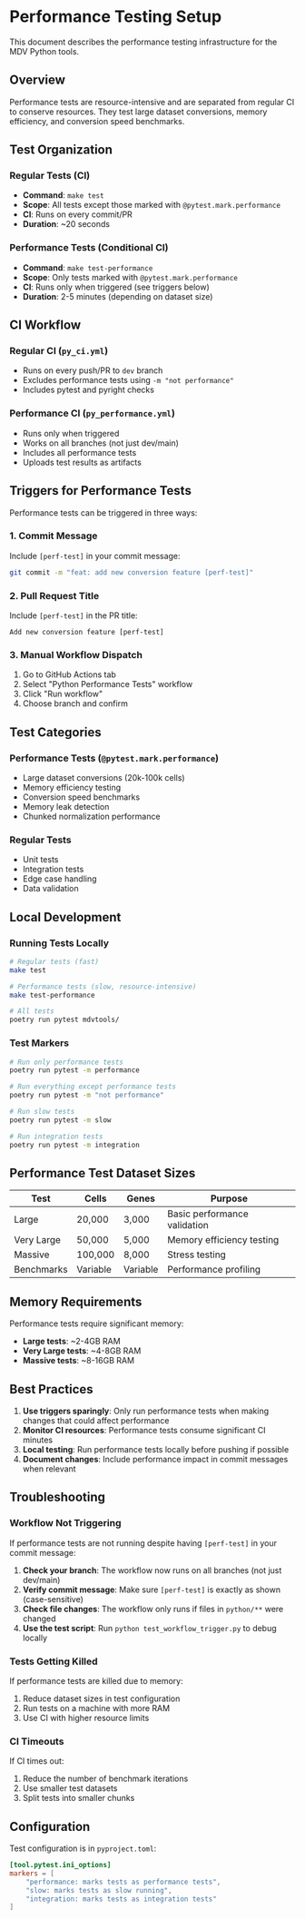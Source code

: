 # Performance Testing Setup

This document describes the performance testing infrastructure for the MDV Python tools.

## Overview

Performance tests are resource-intensive and are separated from regular CI to conserve resources. They test large dataset conversions, memory efficiency, and conversion speed benchmarks.

## Test Organization

### Regular Tests (CI)
- **Command**: `make test`
- **Scope**: All tests except those marked with `@pytest.mark.performance`
- **CI**: Runs on every commit/PR
- **Duration**: ~20 seconds

### Performance Tests (Conditional CI)
- **Command**: `make test-performance`
- **Scope**: Only tests marked with `@pytest.mark.performance`
- **CI**: Runs only when triggered (see triggers below)
- **Duration**: 2-5 minutes (depending on dataset size)

## CI Workflow

### Regular CI (`py_ci.yml`)
- Runs on every push/PR to `dev` branch
- Excludes performance tests using `-m "not performance"`
- Includes pytest and pyright checks

### Performance CI (`py_performance.yml`)
- Runs only when triggered
- Works on all branches (not just dev/main)
- Includes all performance tests
- Uploads test results as artifacts

## Triggers for Performance Tests

Performance tests can be triggered in three ways:

### 1. Commit Message
Include `[perf-test]` in your commit message:
```bash
git commit -m "feat: add new conversion feature [perf-test]"
```

### 2. Pull Request Title
Include `[perf-test]` in the PR title:
```
Add new conversion feature [perf-test]
```

### 3. Manual Workflow Dispatch
1. Go to GitHub Actions tab
2. Select "Python Performance Tests" workflow
3. Click "Run workflow"
4. Choose branch and confirm

## Test Categories

### Performance Tests (`@pytest.mark.performance`)
- Large dataset conversions (20k-100k cells)
- Memory efficiency testing
- Conversion speed benchmarks
- Memory leak detection
- Chunked normalization performance

### Regular Tests
- Unit tests
- Integration tests
- Edge case handling
- Data validation

## Local Development

### Running Tests Locally

```bash
# Regular tests (fast)
make test

# Performance tests (slow, resource-intensive)
make test-performance

# All tests
poetry run pytest mdvtools/
```

### Test Markers

```bash
# Run only performance tests
poetry run pytest -m performance

# Run everything except performance tests
poetry run pytest -m "not performance"

# Run slow tests
poetry run pytest -m slow

# Run integration tests
poetry run pytest -m integration
```

## Performance Test Dataset Sizes

| Test | Cells | Genes | Purpose |
|------|-------|-------|---------|
| Large | 20,000 | 3,000 | Basic performance validation |
| Very Large | 50,000 | 5,000 | Memory efficiency testing |
| Massive | 100,000 | 8,000 | Stress testing |
| Benchmarks | Variable | Variable | Performance profiling |

## Memory Requirements

Performance tests require significant memory:
- **Large tests**: ~2-4GB RAM
- **Very Large tests**: ~4-8GB RAM  
- **Massive tests**: ~8-16GB RAM

## Best Practices

1. **Use triggers sparingly**: Only run performance tests when making changes that could affect performance
2. **Monitor CI resources**: Performance tests consume significant CI minutes
3. **Local testing**: Run performance tests locally before pushing if possible
4. **Document changes**: Include performance impact in commit messages when relevant

## Troubleshooting

### Workflow Not Triggering
If performance tests are not running despite having `[perf-test]` in your commit message:

1. **Check your branch**: The workflow now runs on all branches (not just dev/main)
2. **Verify commit message**: Make sure `[perf-test]` is exactly as shown (case-sensitive)
3. **Check file changes**: The workflow only runs if files in `python/**` were changed
4. **Use the test script**: Run `python test_workflow_trigger.py` to debug locally

### Tests Getting Killed
If performance tests are killed due to memory:
1. Reduce dataset sizes in test configuration
2. Run tests on a machine with more RAM
3. Use CI with higher resource limits

### CI Timeouts
If CI times out:
1. Reduce the number of benchmark iterations
2. Use smaller test datasets
3. Split tests into smaller chunks

## Configuration

Test configuration is in `pyproject.toml`:
```toml
[tool.pytest.ini_options]
markers = [
    "performance: marks tests as performance tests",
    "slow: marks tests as slow running",
    "integration: marks tests as integration tests"
]
``` 